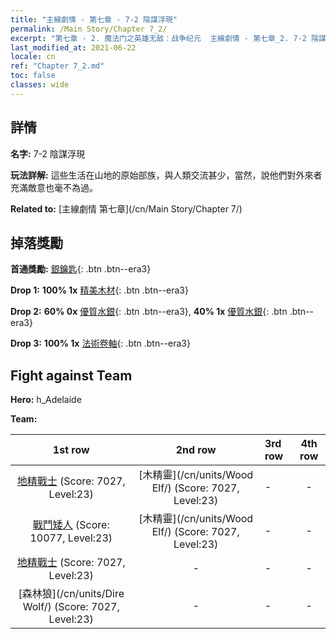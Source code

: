 ```yaml
---
title: "主線劇情 - 第七章 - 7-2 陰謀浮現"
permalink: /Main Story/Chapter 7_2/
excerpt: "第七章 - 2. 魔法门之英雄无敌：战争纪元  主線劇情 - 第七章_2. 7-2 陰謀浮現"
last_modified_at: 2021-06-22
locale: cn
ref: "Chapter 7_2.md"
toc: false
classes: wide
---
```


## 詳情

 **名字:** 7-2 陰謀浮現

 **玩法詳解:** 這些生活在山地的原始部族，與人類交流甚少，當然，說他們對外來者充滿敵意也毫不為過。

 **Related to:** [主線劇情 第七章](/cn/Main Story/Chapter 7/)

## 掉落獎勵

 **首通獎勵:** [銀鑰匙](/cn/Items/con_693/){: .btn .btn--era3}

 **Drop 1:** **100% 1x** [精美木材](/cn/Items/mat_20/){: .btn .btn--era3}

 **Drop 2:** **60% 0x** [優質水銀](/cn/Items/mat_14/){: .btn .btn--era3}, **40% 1x** [優質水銀](/cn/Items/mat_14/){: .btn .btn--era3}

 **Drop 3:** **100% 1x** [法術卷軸](/cn/Items/con_694/){: .btn .btn--era3}


## Fight against Team
 **Hero:** h_Adelaide

 **Team:**


  | 1st row | 2nd row | 3rd row | 4th row |
  |:----:|:----:|:----|:----:|
  | [地精戰士](/cn/units/Goblin/) (Score: 7027, Level:23)  | [木精靈](/cn/units/Wood Elf/) (Score: 7027, Level:23)  | - | - |
  | [戰鬥矮人](/cn/units/Dwarf/) (Score: 10077, Level:23)  | [木精靈](/cn/units/Wood Elf/) (Score: 7027, Level:23)  | - | - |
  | [地精戰士](/cn/units/Goblin/) (Score: 7027, Level:23)  | - | - | - |
  | [森林狼](/cn/units/Dire Wolf/) (Score: 7027, Level:23)  | - | - | - |


